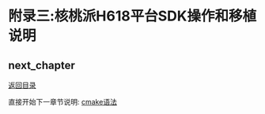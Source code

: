 # 附录三:核桃派H618平台SDK操作和移植说明

## next_chapter

[返回目录](../README.md)

直接开始下一章节说明: [cmake语法](./ch02-x3.cmake.md)